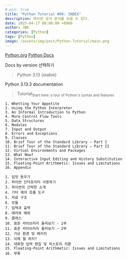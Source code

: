 ```yaml
---
# pin: true
title: "Python Tutorial #00: INDEX"
description: 파이썬 공식 문서를 읽을 수 있다.
date: 2025-04-17 00:00:00 +0900
author: JBK
categories: [Python]
tags: [Python]
image: /assets/img/post/Python-Tutorial/main.png
---
```


[Python.org](https://www.python.org)
[Python Docs](https://docs.python.org/3)

Docs by version 선택하기
> Python 3.13 (stable)

Python 3.13.3 documentation
> Tutorial<sub>Start here: a tour of Python's syntax and features</sub>

```
1. Whetting Your Appetite
2. Using the Python Interpreter
3. An Informal Introduction to Python
4. More Control Flow Tools
5. Data Structures
6. Modules
7. Input and Output
8. Errors and Exceptions
9. Classes
10. Brief Tour of the Standard Library — Part I
11. Brief Tour of the Standard Library — Part II
12. Virtual Environments and Packages
13. What Now?
14. Interactive Input Editing and History Substitution
15. Floating-Point Arithmetic: Issues and Limitations
16. Appendix
```
```
1. 입맛 돋우기
2. 파이썬 인터프리터 사용하기
3. 파이썬의 간략한 소개
4. 기타 제어 흐름 도구
5. 자료 구조
6. 모듈
7. 입력과 출력
8. 에러와 예외
9. 클래스
10. 표준 라이브러리 둘러보기 - 1부
11. 표준 라이브러리 둘러보기 — 2부
12. 가상 환경 및 패키지
13. 이제 뭘 하지?
14. 대화형 입력 편집 및 히스토리 치환
15. Floating-Point Arithmetic: Issues and Limitations
16. 부록
```
